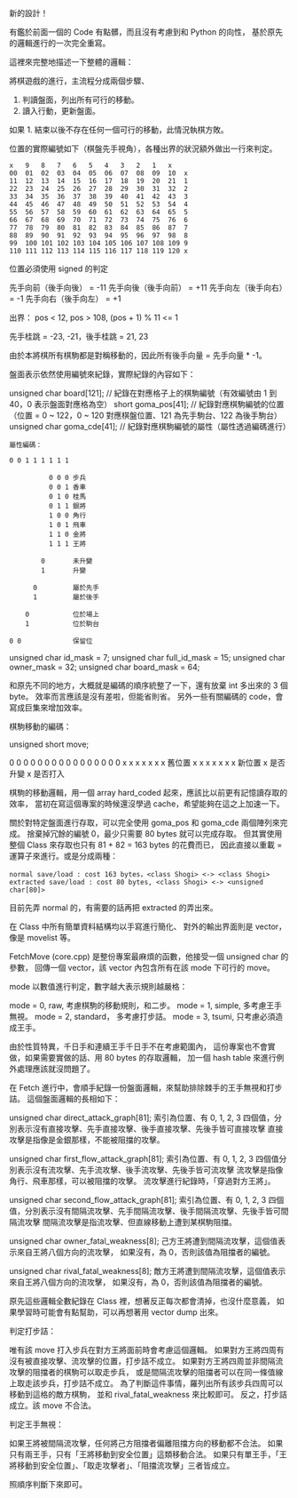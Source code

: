新的設計！

有鑑於前面一個的 Code 有點髒，而且沒有考慮到和 Python 的向性，
基於原先的邏輯進行的一次完全重寫。

這裡來完整地描述一下整體的邏輯：

將棋遊戲的進行，主流程分成兩個步驟、

1.	判讀盤面，列出所有可行的移動。
2.	讀入行動，更新盤面。

如果 1. 結束以後不存在任何一個可行的移動，此情況執棋方敗。

位置的實際編號如下（棋盤先手視角），各種出界的狀況額外做出一行來判定。

	x	9	8	7	6	5	4	3	2	1	x
	00	01	02	03	04	05	06	07	08	09	10	x
	11	12	13	14	15	16	17	18	19	20	21	1
	22	23	24	25	26	27	28	29	30	31	32	2
	33	34	35	36	37	38	39	40	41	42	43	3
	44	45	46	47	48	49	50	51	52	53	54	4
	55	56	57	58	59	60	61	62	63	64	65	5
	66	67	68	69	70	71	72	73	74	75	76	6
	77	78	79	80	81	82	83	84	85	86	87	7
	88	89	90	91	92	93	94	95	96	97	98	8
	99	100	101	102	103	104	105	106	107	108	109	9
	110	111	112	113	114	115	116	117	118	119	120	x

位置必須使用 signed 的判定

先手向前（後手向後） = -11
先手向後（後手向前） = +11
先手向左（後手向右） = -1
先手向右（後手向左） = +1

出界： pos < 12, pos > 108, (pos + 1) % 11 <= 1

先手桂跳 = -23, -21，後手桂跳 = 21, 23

由於本將棋所有棋駒都是對稱移動的，因此所有後手向量 = 先手向量 * -1。 

盤面表示依然使用編號來紀錄，實際紀錄的內容如下：

unsigned char board[121];		// 紀錄在對應格子上的棋駒編號（有效編號由 1 到 40，0 表示盤面對應格為空）
short goma_pos[41];				// 紀錄對應棋駒編號的位置（位置 = 0 ~ 122，0 ~ 120 對應棋盤位置、121 為先手駒台、122 為後手駒台）
unsigned char goma_cde[41];		// 紀錄對應棋駒編號的屬性（屬性透過編碼進行）

	屬性編碼：

	0 0 1 1 1 1 1 1

			  0 0 0 步兵
			  0 0 1 香車
			  0 1 0 桂馬
			  0 1 1 銀將
			  1 0 0 角行
			  1 0 1 飛車
			  1 1 0 金將
			  1 1 1 王將

			0 		未升變
			1		升變

		  0			屬於先手
		  1			屬於後手

		0			位於場上
		1			位於駒台

	0 0				保留位

unsigned char id_mask = 7;
unsigned char full_id_mask = 15;
unsigned char owner_mask = 32;
unsigned char board_mask = 64;

和原先不同的地方，大概就是編碼的順序統整了一下，還有放棄 int 多出來的 3 個 byte。
效率而言應該是沒有差啦，但能省則省。
另外一些有關編碼的 code，會寫成巨集來增加效率。

棋駒移動的編碼：

unsigned short move;

0 0 0 0 0 0 0 0 0 0 0 0 0 0 0 0
                  x x x x x x x		舊位置
    x x x x x x x 					新位置
  x									是否升變
x									是否打入


棋駒的移動邏輯，用一個 array hard_coded 起來，應該比以前更有記憶讀存取的效率，
當初在寫這個專案的時候還沒學過 cache，希望能夠在這之上加速一下。

關於對特定盤面進行存取，可以完全使用 goma_pos 和 goma_cde 兩個陣列來完成。
捨棄掉冗餘的編號 0，最少只需要 80 bytes 就可以完成存取。
但其實使用整個 Class 來存取也只有 81 + 82 = 163 bytes 的花費而已，
因此直接以重載 = 運算子來進行。或是分成兩種：

	normal save/load : cost 163 bytes，<class Shogi> <-> <class Shogi>
	extracted save/load : cost 80 bytes, <class Shogi> <-> <unsigned char[80]> 

目前先弄 normal 的，有需要的話再把 extracted 的弄出來。

在 Class 中所有簡單資料結構均以手寫進行簡化、
對外的輸出界面則是 vector，像是 movelist 等。


FetchMove (core.cpp) 是整份專案最麻煩的函數，他接受一個 unsigned char 的參數，
回傳一個 vector，該 vector 內包含所有在該 mode 下可行的 move。

mode 以數值進行判定，數字越大表示規則越嚴格：

mode = 0, raw, 			考慮棋駒的移動規則，和二步。
mode = 1, simple,		多考慮王手無視。
mode = 2, standard，		多考慮打步詰。
mode = 3, tsumi,		只考慮必須造成王手。

由於性質特異，千日手和連續王手千日手不在考慮範圍內，
這份專案也不會實做，如果需要實做的話、用 80 bytes 的存取邏輯，
加一個 hash table 來進行例外處理應該就沒問題了。

在 Fetch 進行中，會順手紀錄一份盤面邏輯，來幫助排除棘手的王手無視和打步詰。
這個盤面邏輯的長相如下：

unsigned char direct_attack_graph[81];
索引為位置、有 0, 1, 2, 3 四個值，分別表示沒有直接攻擊、先手直接攻擊、後手直接攻擊、先後手皆可直接攻擊
直接攻擊是指像是金銀那樣，不能被阻擋的攻擊。

unsigned char first_flow_attack_graph[81];
索引為位置、有 0, 1, 2, 3 四個值分別表示沒有流攻擊、先手流攻擊、後手流攻擊、先後手皆可流攻擊
流攻擊是指像角行、飛車那樣，可以被阻擋的攻擊。
流攻擊進行紀錄時，「穿過對方王將」。

unsigned char second_flow_attack_graph[81];
索引為位置、有 0, 1, 2, 3 四個值，分別表示沒有間隔流攻擊、先手間隔流攻擊、後手間隔流攻擊、先後手皆可間隔流攻擊
間隔流攻擊是指流攻擊、但直線移動上遭到某棋駒阻擋。

unsigned char owner_fatal_weakness[8];
己方王將遭到間隔流攻擊，這個值表示來自王將八個方向的流攻擊，
如果沒有，為 0，否則該值為阻擋者的編號。

unsigned char rival_fatal_weakness[8];
敵方王將遭到間隔流攻擊，這個值表示來自王將八個方向的流攻擊，
如果沒有，為 0，否則該值為阻擋者的編號。

原先這些邏輯全數紀錄在 Class 裡，想著反正每次都會清掉，也沒什麼意義，
如果學習時可能會有點幫助，可以再想著用 vector dump 出來。


判定打步詰：

唯有該 move 打入步兵在對方王將面前時會考慮這個邏輯。
如果對方王將四周有沒有被直接攻擊、流攻擊的位置，打步詰不成立。
如果對方王將四周並非間隔流攻擊的阻擋者的棋駒可以取走步兵，
或是間隔流攻擊的阻擋者可以在同一條值線上取走該步兵，打步詰不成立。
為了判斷這件事情，羅列出所有該步兵四周可以移動到這格的敵方棋駒，
並和 rival_fatal_weakness 來比較即可。
反之，打步詰成立。該 move 不合法。

判定王手無視：

如果王將被間隔流攻擊，任何將己方阻擋者偏離阻擋方向的移動都不合法。
如果只有兩王手，只有「王將移動到安全位置」這類移動合法。
如果只有單王手，「王將移動到安全位置」、「取走攻擊者」、「阻擋流攻擊」三者皆成立。

照順序判斷下來即可。